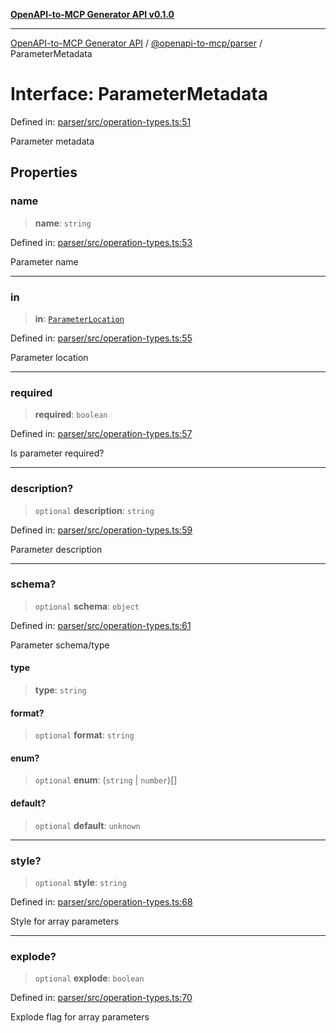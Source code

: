 [**OpenAPI-to-MCP Generator API v0.1.0**](../../../README.md)

***

[OpenAPI-to-MCP Generator API](../../../modules.md) / [@openapi-to-mcp/parser](../README.md) / ParameterMetadata

# Interface: ParameterMetadata

Defined in: [parser/src/operation-types.ts:51](https://github.com/salacoste/openapi-mcp-generator/blob/fda5c6400a831cddbad9eacd652e11b2f7410b22/packages/parser/src/operation-types.ts#L51)

Parameter metadata

## Properties

### name

> **name**: `string`

Defined in: [parser/src/operation-types.ts:53](https://github.com/salacoste/openapi-mcp-generator/blob/fda5c6400a831cddbad9eacd652e11b2f7410b22/packages/parser/src/operation-types.ts#L53)

Parameter name

***

### in

> **in**: [`ParameterLocation`](../type-aliases/ParameterLocation.md)

Defined in: [parser/src/operation-types.ts:55](https://github.com/salacoste/openapi-mcp-generator/blob/fda5c6400a831cddbad9eacd652e11b2f7410b22/packages/parser/src/operation-types.ts#L55)

Parameter location

***

### required

> **required**: `boolean`

Defined in: [parser/src/operation-types.ts:57](https://github.com/salacoste/openapi-mcp-generator/blob/fda5c6400a831cddbad9eacd652e11b2f7410b22/packages/parser/src/operation-types.ts#L57)

Is parameter required?

***

### description?

> `optional` **description**: `string`

Defined in: [parser/src/operation-types.ts:59](https://github.com/salacoste/openapi-mcp-generator/blob/fda5c6400a831cddbad9eacd652e11b2f7410b22/packages/parser/src/operation-types.ts#L59)

Parameter description

***

### schema?

> `optional` **schema**: `object`

Defined in: [parser/src/operation-types.ts:61](https://github.com/salacoste/openapi-mcp-generator/blob/fda5c6400a831cddbad9eacd652e11b2f7410b22/packages/parser/src/operation-types.ts#L61)

Parameter schema/type

#### type

> **type**: `string`

#### format?

> `optional` **format**: `string`

#### enum?

> `optional` **enum**: (`string` \| `number`)[]

#### default?

> `optional` **default**: `unknown`

***

### style?

> `optional` **style**: `string`

Defined in: [parser/src/operation-types.ts:68](https://github.com/salacoste/openapi-mcp-generator/blob/fda5c6400a831cddbad9eacd652e11b2f7410b22/packages/parser/src/operation-types.ts#L68)

Style for array parameters

***

### explode?

> `optional` **explode**: `boolean`

Defined in: [parser/src/operation-types.ts:70](https://github.com/salacoste/openapi-mcp-generator/blob/fda5c6400a831cddbad9eacd652e11b2f7410b22/packages/parser/src/operation-types.ts#L70)

Explode flag for array parameters
